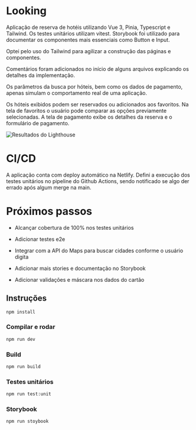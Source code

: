 # Looking

Aplicação de reserva de hotéis utilizando Vue 3, Pinia, Typescript e Tailwind. Os testes unitários utilizam vitest. Storybook foi utilizado para documentar os componentes mais essenciais como Button e Input.

Optei pelo uso do Tailwind para agilizar a construção das páginas e componentes.

Comentários foram adicionados no início de alguns arquivos explicando os detalhes da implementação.

Os parâmetros da busca por hóteis, bem como os dados de pagamento, apenas simulam o comportamento real de uma aplicação.

Os hóteis exibidos podem ser reservados ou adicionados aos favoritos.
Na tela de favoritos o usuário pode comparar as opções previamente selecionadas.
A tela de pagamento exibe os detalhes da reserva e o formulário de pagamento.

![Resultados do Lighthouse]([https://exemplo.com/logo.png](https://github.com/geankaminski/looking/blob/main/lighthouse.png))

# CI/CD

A aplicação conta com deploy automático na Netlify. Defini a execução dos testes unitários no pipeline do Github Actions, sendo notificado se algo der errado após algum merge na main.

# Próximos passos

- Alcançar cobertura de 100% nos testes unitários

- Adicionar testes e2e

- Integrar com a API do Maps para buscar cidades conforme o usuário digita

- Adicionar mais stories e documentação no Storybook

- Adicionar validações e máscara nos dados do cartão

## Instruções

```sh
npm install
```

### Compilar e rodar

```sh
npm run dev
```

### Build

```sh
npm run build
```

### Testes unitários

```sh
npm run test:unit
```

### Storybook

```sh
npm run stoybook
```
